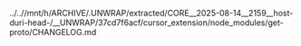 ../..//mnt/h/ARCHIVE/.UNWRAP/extracted/CORE__2025-08-14__2159__host-duri-head-/__UNWRAP/37cd7f6acf/cursor_extension/node_modules/get-proto/CHANGELOG.md